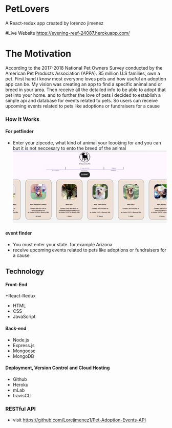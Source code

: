 # PetLovers

A React-redux app created by lorenzo jimenez

#Live Website
https://evening-reef-24087.herokuapp.com/

# The Motivation
According to the 2017-2018 National Pet Owners Survey conducted by the American Pet Products Association (APPA).
85 million  U.S families, own a pet. First hand i know most everyone loves pets and how useful an adoption app can be.
My vision was creating an app to find a specific animal and or breed in your area. Then receive all the detailed info to be able to adopt that pet into your home. and to further the love of pets i decided to establish a simple api and database for events related to pets. So users can receive upcoming events related to pets like adoptions or fundraisers for a cause

### How It Works
#### For petfinder
+ Enter your zipcode, what kind of animal your loooking for and you can but it is not neccesary to ento the breed of the animal 
![petFinder](https://github.com/Lorejimenez1/CapstonePetLovers/blob/master/public/Pet.png)


#### event finder
+ You must enter your state. for example Arizona
+ receive upcoming events related to pets like adoptions or fundraisers for a cause



## Technology
#### Front-End
+React-Redux
+ HTML
+ CSS
+ JavaScript

#### Back-end
+ Node.js
+ Express.js
+ Mongoose
+ MongoDB

#### Deployment, Version Control and Cloud Hosting
+ Github
+ Heroku
+ mLab
+ travisCLI

### RESTful API
+ visit https://github.com/Lorejimenez1/Pet-Adoption-Events-API
